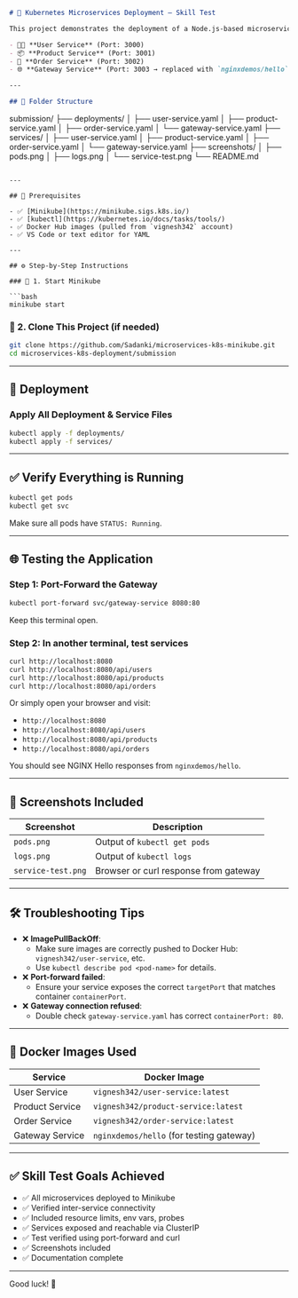 

```markdown
# 🚀 Kubernetes Microservices Deployment – Skill Test

This project demonstrates the deployment of a Node.js-based microservices application on **Kubernetes using Minikube**. It includes four services:

- 🧑‍💼 **User Service** (Port: 3000)
- 📦 **Product Service** (Port: 3001)
- 🛒 **Order Service** (Port: 3002)
- 🌐 **Gateway Service** (Port: 3003 → replaced with `nginxdemos/hello` for testing)

---

## 📁 Folder Structure

```
submission/
├── deployments/
│   ├── user-service.yaml
│   ├── product-service.yaml
│   ├── order-service.yaml
│   └── gateway-service.yaml
├── services/
│   ├── user-service.yaml
│   ├── product-service.yaml
│   ├── order-service.yaml
│   └── gateway-service.yaml
├── screenshots/
│   ├── pods.png
│   ├── logs.png
│   └── service-test.png
└── README.md
```

---

## 🧰 Prerequisites

- ✅ [Minikube](https://minikube.sigs.k8s.io/)
- ✅ [kubectl](https://kubernetes.io/docs/tasks/tools/)
- ✅ Docker Hub images (pulled from `vignesh342` account)
- ✅ VS Code or text editor for YAML

---

## ⚙️ Step-by-Step Instructions

### 🔹 1. Start Minikube

```bash
minikube start
```

### 🔹 2. Clone This Project (if needed)

```bash
git clone https://github.com/Sadanki/microservices-k8s-minikube.git
cd microservices-k8s-deployment/submission
```

---

## 🚀 Deployment

### Apply All Deployment & Service Files

```bash
kubectl apply -f deployments/
kubectl apply -f services/
```

---

## ✅ Verify Everything is Running

```bash
kubectl get pods
kubectl get svc
```

Make sure all pods have `STATUS: Running`.

---

## 🌐 Testing the Application

### Step 1: Port-Forward the Gateway

```bash
kubectl port-forward svc/gateway-service 8080:80
```

Keep this terminal open.

### Step 2: In another terminal, test services

```bash
curl http://localhost:8080
curl http://localhost:8080/api/users
curl http://localhost:8080/api/products
curl http://localhost:8080/api/orders
```

Or simply open your browser and visit:

- `http://localhost:8080`
- `http://localhost:8080/api/users`
- `http://localhost:8080/api/products`
- `http://localhost:8080/api/orders`

You should see NGINX Hello responses from `nginxdemos/hello`.

---

## 🧪 Screenshots Included

| Screenshot            | Description                          |
|-----------------------|--------------------------------------|
| `pods.png`            | Output of `kubectl get pods`         |
| `logs.png`            | Output of `kubectl logs`             |
| `service-test.png`    | Browser or curl response from gateway|

---

## 🛠️ Troubleshooting Tips

- ❌ **ImagePullBackOff**:
  - Make sure images are correctly pushed to Docker Hub: `vignesh342/user-service`, etc.
  - Use `kubectl describe pod <pod-name>` for details.
- ❌ **Port-forward failed**:
  - Ensure your service exposes the correct `targetPort` that matches container `containerPort`.
- ❌ **Gateway connection refused**:
  - Double check `gateway-service.yaml` has correct `containerPort: 80`.

---

## 🧾 Docker Images Used

| Service        | Docker Image                              |
|----------------|--------------------------------------------|
| User Service   | `vignesh342/user-service:latest`          |
| Product Service| `vignesh342/product-service:latest`       |
| Order Service  | `vignesh342/order-service:latest`         |
| Gateway Service| `nginxdemos/hello` (for testing gateway)  |

---

## ✅ Skill Test Goals Achieved

- ✅ All microservices deployed to Minikube
- ✅ Verified inter-service connectivity
- ✅ Included resource limits, env vars, probes
- ✅ Services exposed and reachable via ClusterIP
- ✅ Test verified using port-forward and curl
- ✅ Screenshots included
- ✅ Documentation complete

---

Good luck! 🎯
```
